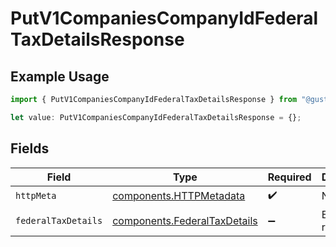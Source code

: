 # PutV1CompaniesCompanyIdFederalTaxDetailsResponse

## Example Usage

```typescript
import { PutV1CompaniesCompanyIdFederalTaxDetailsResponse } from "@gusto/embedded-api/models/operations/putv1companiescompanyidfederaltaxdetails.js";

let value: PutV1CompaniesCompanyIdFederalTaxDetailsResponse = {};
```

## Fields

| Field                                                                        | Type                                                                         | Required                                                                     | Description                                                                  |
| ---------------------------------------------------------------------------- | ---------------------------------------------------------------------------- | ---------------------------------------------------------------------------- | ---------------------------------------------------------------------------- |
| `httpMeta`                                                                   | [components.HTTPMetadata](../../models/components/httpmetadata.md)           | :heavy_check_mark:                                                           | N/A                                                                          |
| `federalTaxDetails`                                                          | [components.FederalTaxDetails](../../models/components/federaltaxdetails.md) | :heavy_minus_sign:                                                           | Example response                                                             |